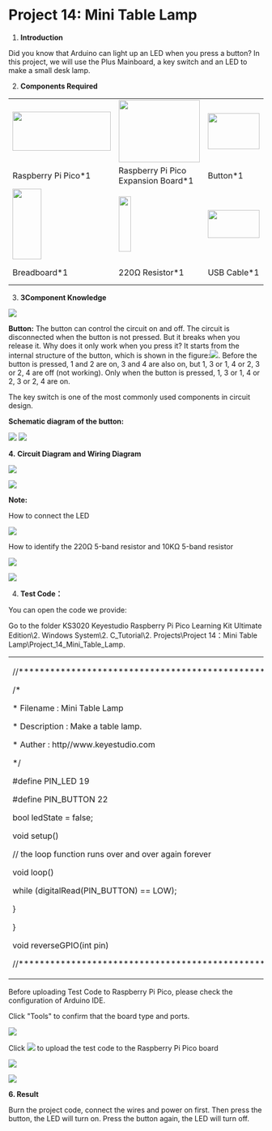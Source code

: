 # Project 14: Mini Table Lamp

1.  **Introduction**

Did you know that Arduino can light up an LED when you press a button?
In this project, we will use the Plus Mainboard, a key switch and an LED
to make a small desk lamp.

2.  **Components Required**

<table>
<tbody>
<tr class="odd">
<td><img src="https://raw.githubusercontent.com/keyestudio/KS3020-KS3020F-Keyestudio-Raspberry-Pi-Pico-Ultimate-Starter-Kit-Arduino/master/media/222aee34a428755aaf97b711ded3f09a.jpeg" style="width:2.01667in;height:0.80278in" /></td>
<td><img src="https://raw.githubusercontent.com/keyestudio/KS3020-KS3020F-Keyestudio-Raspberry-Pi-Pico-Ultimate-Starter-Kit-Arduino/master/media/bbed91c0b45fcafc7e7163bfeabf68f9.png" style="width:1.67014in;height:1.28472in" /></td>
<td><img src="https://raw.githubusercontent.com/keyestudio/KS3020-KS3020F-Keyestudio-Raspberry-Pi-Pico-Ultimate-Starter-Kit-Arduino/master/media/5b8fea4657b47510d199f740fdcaaa9d.png" style="width:1.06736in;height:0.74236in" /></td>
<td><img src="https://raw.githubusercontent.com/keyestudio/KS3020-KS3020F-Keyestudio-Raspberry-Pi-Pico-Ultimate-Starter-Kit-Arduino/master/media/ef77f5a64c382157fc2dea21ec373fef.png" style="width:0.29514in;height:1.25903in" /></td>
<td><img src="https://raw.githubusercontent.com/keyestudio/KS3020-KS3020F-Keyestudio-Raspberry-Pi-Pico-Ultimate-Starter-Kit-Arduino/master/media/da8a2a9d15baf7280966f3fdbb025a8c.png" style="width:0.26042in;height:1.16667in" /></td>
</tr>
<tr class="even">
<td>Raspberry Pi Pico*1</td>
<td>Raspberry Pi Pico Expansion Board*1</td>
<td>Button*1</td>
<td>Red LED*1</td>
<td>10KΩ Resistor*1</td>
</tr>
<tr class="odd">
<td><img src="https://raw.githubusercontent.com/keyestudio/KS3020-KS3020F-Keyestudio-Raspberry-Pi-Pico-Ultimate-Starter-Kit-Arduino/master/media/e380dd26e4825be9a768973802a55fe6.png" style="width:0.59028in;height:1.44583in" /></td>
<td><img src="https://raw.githubusercontent.com/keyestudio/KS3020-KS3020F-Keyestudio-Raspberry-Pi-Pico-Ultimate-Starter-Kit-Arduino/master/media/845d05a6108b1662b828610ba9dcb788.png" style="width:0.25833in;height:1.13681in" /></td>
<td><img src="https://raw.githubusercontent.com/keyestudio/KS3020-KS3020F-Keyestudio-Raspberry-Pi-Pico-Ultimate-Starter-Kit-Arduino/master/media/7dcbd02995be3c142b2f97df7f7c03ce.png" style="width:1.05903in;height:0.56667in" /></td>
<td><img src="https://raw.githubusercontent.com/keyestudio/KS3020-KS3020F-Keyestudio-Raspberry-Pi-Pico-Ultimate-Starter-Kit-Arduino/master/media/e9a8d050105397bb183512fb4ffdd2f6.png" style="width:0.8375in;height:0.83194in" /></td>
<td><img src="https://raw.githubusercontent.com/keyestudio/KS3020-KS3020F-Keyestudio-Raspberry-Pi-Pico-Ultimate-Starter-Kit-Arduino/master/media/9cab81f7da18c7b0c245ec2a2f614f3a.png" style="width:0.84514in;height:0.83264in" /></td>
</tr>
<tr class="even">
<td>Breadboard*1</td>
<td>220Ω Resistor*1</td>
<td>USB Cable*1</td>
<td>Jumper Wires</td>
<td>Button Cap*1</td>
</tr>
</tbody>
</table>

3.  **3Component Knowledge**

![](/media/5b8fea4657b47510d199f740fdcaaa9d.png)

**Button:** The button can control the circuit on and off. The circuit
is disconnected when the button is not pressed. But it breaks when you
release it. Why does it only work when you press it? It starts from the
internal structure of the button, which is shown in the
figure:![](/media/d2a204e61c768f18924150db58aee093.png). Before the button is pressed, 1 and 2
are on, 3 and 4 are also on, but 1, 3 or 1, 4 or 2, 3 or 2, 4 are off
(not working). Only when the button is pressed, 1, 3 or 1, 4 or 2, 3 or
2, 4 are on.

The key switch is one of the most commonly used components in circuit
design.

**Schematic diagram of the button:**

![](/media/5e42fde9876f9be810d85a7fb8b331f7.png)
![](/media/8677548f9e756281629430d66ba3a460.png)

**4.** **Circuit Diagram and Wiring Diagram**

![](/media/0753a2a452e0292b31f79f9b6dabb0cc.png)

![](/media/a03a6553dc194ab61fb7b4d914740f90.png)

**Note:**

How to connect the LED

![](/media/f70404aa49540fd7aecae944c7c01f83.jpeg)

How to identify the 220Ω 5-band resistor and 10KΩ 5-band resistor

![](/media/55c0199544e9819328f6d5778f10d7d0.png)

![](/media/246cf3885dc837c458a28123885c9f7b.png)

4.  **Test Code：**

You can open the code we provide:

Go to the folder KS3020 Keyestudio Raspberry Pi Pico Learning Kit
Ultimate Edition\\2. Windows System\\2. C\_Tutorial\\2.
Projects\\Project 14：Mini Table Lamp\\Project\_14\_Mini\_Table\_Lamp.

<table>
<tbody>
<tr class="odd">
<td><p>//**********************************************************************</p>
<p>/*</p>
<p>* Filename : Mini Table Lamp</p>
<p>* Description : Make a table lamp.</p>
<p>* Auther : http//www.keyestudio.com</p>
<p>*/</p>
<p>#define PIN_LED 19</p>
<p>#define PIN_BUTTON 22</p>
<p>bool ledState = false;</p>
<p>void setup() </p>
<p>// the loop function runs over and over again forever</p>
<p>void loop() </p>
<p>while (digitalRead(PIN_BUTTON) == LOW);</p>
<p>}</p>
<p>}</p>
<p>void reverseGPIO(int pin) </p>
<p>//**********************************************************************</p></td>
</tr>
</tbody>
</table>

Before uploading Test Code to Raspberry Pi Pico, please check the
configuration of Arduino IDE.

Click "Tools" to confirm that the board type and ports.

![](/media/fb3c5d5bb135803dd629cae5e8eabc7c.png)

Click ![](/media/b0d41283bf5ae66d2d5ab45db15331ba.png) to upload the test code to the Raspberry
Pi Pico board

![](/media/c9c421a60ba0866cf2102cbe57d7fe28.png)

![](/media/47dd7f6786120f6f15d429407daa74f3.png)

**6. Result**

Burn the project code, connect the wires and power on first. Then press
the button, the LED will turn on. Press the button again, the LED will
turn off.

